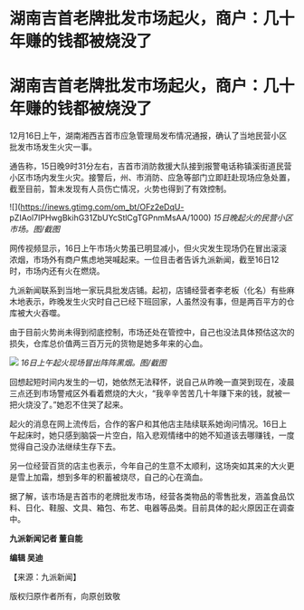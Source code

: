 # 湖南吉首老牌批发市场起火，商户：几十年赚的钱都被烧没了

# 湖南吉首老牌批发市场起火，商户：几十年赚的钱都被烧没了

12月16日上午，湖南湘西吉首市应急管理局发布情况通报，确认了当地民营小区批发市场发生火灾一事。

通告称，15日晚9时31分左右，吉首市消防救援大队接到报警电话称镇溪街道民营小区市场内发生火灾。接警后，州、市消防、应急等部门立即赶赴现场应急处置，截至目前，暂未发现有人员伤亡情况，火势也得到了有效控制。

![](https://inews.gtimg.com/om_bt/OFz2eDqU-
pZIAol7IPHwgBkihG31ZbUYcStlCgTGPnmMsAA/1000) _15日晚起火的民营小区市场。图/截图_

网传视频显示，16日上午市场火势虽已明显减小，但火灾发生现场仍在冒出滚滚浓烟，市场外有商户焦虑地哭喊起来。一位目击者告诉九派新闻，截至16日12时，市场内还有火在燃烧。

九派新闻联系到当地一家玩具批发店铺。起初，店铺经营者李老板（化名）有些麻木地表示，昨晚发生火灾时自己已经下班回家，人虽然没有事，但是两百平方的仓库被大火吞噬。

由于目前火势尚未得到彻底控制，市场还处在管控中，自己也没法具体预估这次的损失，仓库总价值两三百万元的货物是她多年来的心血。

![](https://inews.gtimg.com/om_bt/ORZ_0cdzvEZvxigi7rJJ3XxE0-d6mqHFboNuVDGelr29YAA/1000)
_16日上午起火现场冒出阵阵黑烟。图/截图_

回想起短时间内发生的一切，她依然无法释怀，说自己从昨晚一直哭到现在，凌晨三点还到市场警戒区外看着燃烧的大火，“我辛辛苦苦几十年赚下来的钱，就被一把火烧没了。”她忍不住哭了起来。

起火的消息在网上流传后，合作的客户和其他店主陆续联系她询问情况。16日上午起床时，她只感到脑袋一片空白，陷入悲观情绪中的她不知道该去哪赚钱，一度觉得自己没办法继续生存下去。

另一位经营百货的店主也表示，今年自己的生意不太顺利，这场突如其来的大火更是雪上加霜，想到多年的积蓄被烧尽，自己的心在滴血。

据了解，该市场是吉首市的老牌批发市场，经营各类物品的零售批发，涵盖食品饮料、日化、鞋服、文具、箱包、布艺、电器等品类。目前具体的起火原因正在调查中。

**九派新闻记者 董自能**

**编辑 吴迪**

【来源：九派新闻】

版权归原作者所有，向原创致敬

